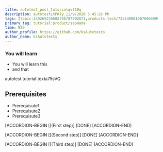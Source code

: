 ```yaml
---
title: autotest_pool_tutorialqvl10q
description: autotestLtPKly_11/9/2020 5:45:26 PM
tags: [topic:139269250608756787992873,products:tech/73554900100700000996,tutorial:experience/advanced]
primary_tag: tutorial:product/sapHana
time: 829
author_profile: https://github.com/ksAutotests
author_name: ksAutotests
---
```

### You will learn
- You will learn this
- and that

autotest tutorial texta75sVQ

## Prerequisites
- Prerequisute1
- Prerequisute2
- Prerequisute3

[ACCORDION-BEGIN [](First step)]
[DONE]
[ACCORDION-END]

[ACCORDION-BEGIN [](Second step)]
[DONE]
[ACCORDION-END]

[ACCORDION-BEGIN [](Third step)]
[DONE]
[ACCORDION-END]

